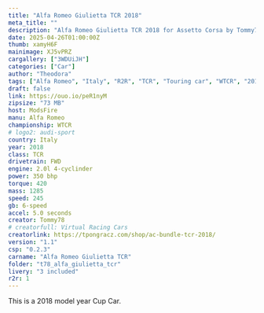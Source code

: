 ```yaml
---
title: "Alfa Romeo Giulietta TCR 2018"
meta_title: ""
description: "Alfa Romeo Giulietta TCR 2018 for Assetto Corsa by Tommy78"
date: 2025-04-26T01:00:00Z
thumb: xamyH6F
mainimage: XJ5vPRZ
cargallery: ["3WDUiJH"]
categories: ["Car"]
author: "Theodora"
tags: ["Alfa Romeo", "Italy", "R2R", "TCR", "Touring car", "WTCR", "2018", "Tommy78"]
draft: false
link: https://ouo.io/peR1nyM
zipsize: "73 MB"
host: ModsFire
manu: Alfa Romeo
championship: WTCR
# logo2: audi-sport
country: Italy
year: 2018
class: TCR
drivetrain: FWD
engine: 2.0l 4-cyclinder
power: 350 bhp
torque: 420
mass: 1285
speed: 245
gb: 6-speed
accel: 5.0 seconds
creator: Tommy78
# creatorfull: Virtual Racing Cars
creatorlink: https://tpongracz.com/shop/ac-bundle-tcr-2018/
version: "1.1"
csp: "0.2.3"
carname: "Alfa Romeo Giulietta TCR"
folder: "t78_alfa_giulietta_tcr"
livery: "3 included"
r2r: 1
---
```

This is a 2018 model year Cup Car.